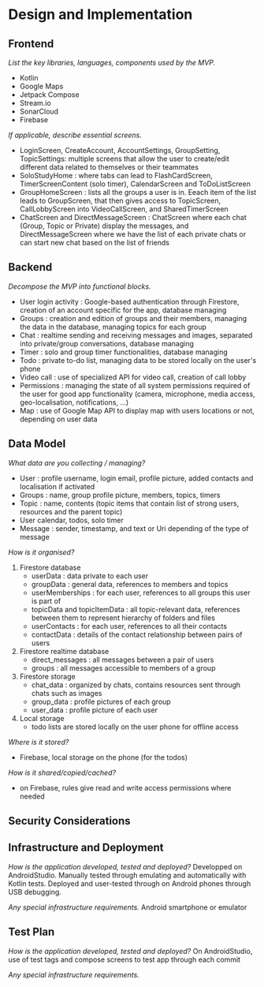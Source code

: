 # Design and Implementation

## Frontend

*List the key libraries, languages, components used by the MVP.*

- Kotlin
- Google Maps
- Jetpack Compose
- Stream.io
- SonarCloud
- Firebase

*If applicable, describe essential screens.*

- LoginScreen, CreateAccount, AccountSettings, GroupSetting, TopicSettings: multiple screens that allow the user to create/edit different data related to themselves or their teammates
- SoloStudyHome : where tabs can lead to FlashCardScreen, TimerScreenContent (solo timer), CalendarScreen and ToDoListScreen
- GroupHomeScreen : lists all the groups a user is in. Eeach item of the list leads to GroupScreen, that then gives access to TopicScreen, CallLobbyScreen into VideoCallScreen, and SharedTimerScreen
- ChatScreen and DirectMessageScreen : ChatScreen where each chat (Group, Topic or Private) display the messages, and DirectMessageScreen where we have the list of each private chats or can start new chat based on the list of friends

## Backend

*Decompose the MVP into functional blocks.*
- User login activity : Google-based authentication through Firestore, creation of an account specific for the app, database managing
- Groups : creation and edition of groups and their members, managing the data in the database, managing topics for each group
- Chat : realtime sending and receiving messages and images, separated into private/group conversations, database managing
- Timer : solo and group timer functionalities, database managing
- Todo : private to-do list, managing data to be stored locally on the user's phone
- Video call : use of specialized API for video call, creation of call lobby
- Permissions : managing the state of all system permissions required of the user for good app functionality (camera, microphone, media access, geo-localisation, notifications, ...)
- Map : use of Google Map API to display map with users locations or not, depending on user data

## Data Model

*What data are you collecting / managing?*

- User : profile username, login email, profile picture, added contacts and localisation if activated
- Groups : name, group profile picture, members, topics, timers
- Topic : name, contents (topic items that contain list of strong users, resources and the parent topic)
- User calendar, todos, solo timer
- Message : sender, timestamp, and text or Uri depending of the type of message

*How is it organised?*
1) Firestore database
   - userData : data private to each user
   - groupData : general data, references to members and topics
   - userMemberships : for each user, references to all groups this user is part of
   - topicData and topicItemData : all topic-relevant data, references between them to represent hierarchy of folders and files
   - userContacts : for each user, references to all their contacts
   - contactData : details of the contact relationship between pairs of users
2) Firestore realtime database
   - direct_messages : all messages between a pair of users
   - groups : all messages accessible to members of a group
3) Firestore storage
   - chat_data : organized by chats, contains resources sent through chats such as images
   - group_data : profile pictures of each group
   - user_data : profile picture of each user
4) Local storage
   - todo lists are stored locally on the user phone for offline access

*Where is it stored?*

- Firebase, local storage on the phone (for the todos)

*How is it shared/copied/cached?*

- on Firebase, rules give read and write access permissions where needed

## Security Considerations

## Infrastructure and Deployment

*How is the application developed, tested and deployed?*
Developped on AndroidStudio. Manually tested through emulating and automatically with Kotlin tests. Deployed and user-tested through on Android phones through USB debugging.

*Any special infrastructure requirements.*
Android smartphone or emulator

## Test Plan

*How is the application developed, tested and deployed?*
On AndroidStudio, use of test tags and compose screens to test app through each commit

*Any special infrastructure requirements.*

